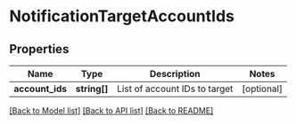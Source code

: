 # NotificationTargetAccountIds

## Properties
Name | Type | Description | Notes
------------ | ------------- | ------------- | -------------
**account_ids** | **string[]** | List of account IDs to target | [optional] 

[[Back to Model list]](../README.md#documentation-for-models) [[Back to API list]](../README.md#documentation-for-api-endpoints) [[Back to README]](../README.md)


